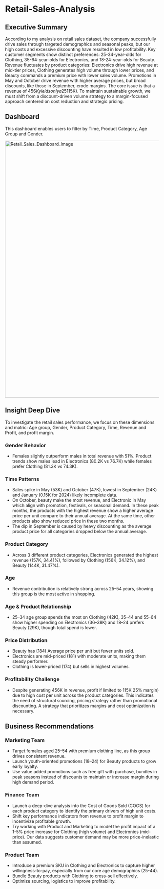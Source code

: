 # Retail-Sales-Analysis
## Executive Summary
According to my analysis on retail sales dataset, the company successfully drive sales through targeted demographics and seasonal peaks, but our high costs and excessive discounting have resulted in low profitability. Key customer segments show distinct preferences: 25-34-year-olds for Clothing, 35-64-year-olds for Electronics, and 18-24-year-olds for Beauty. Revenue fluctuates by product categories: Electronics drive high revenue at mid-tier prices, Clothing generates high volume through lower prices, and Beauty commands a premium price with lower sales volume. Promotions in May and October drive revenue with higher average prices, but broad discounts, like those in September, erode margins. The core issue is that a revenue of $456K yields only a 25% profit margin ($115K). To maintain sustainable growth, we must shift from a discount-driven volume strategy to a margin-focused approach centered on cost reduction and strategic pricing.

## Dashboard
This dashboard enables users to filter by Time, Product Category, Age Group and Gender. 

<img width="1562" height="838" alt="Retail_Sales_Dashboard_Image" src="https://github.com/user-attachments/assets/a1594b7d-77cb-4329-9267-45ec1f9461b6" />


## Insight Deep Dive
To investigate the retail sales performance, we focus on these dimensions and matric: Age group, Gender, Product Category, Time, Revenue and Profit, and profit margin.

### Gender Behavior
* Females slightly outperform males in total revenue with 51%. Product trends show males lead in Electronics (80.2K vs 76.7K) while females prefer Clothing (81.3K vs 74.3K).

### Time Patterns
* Sales spike in May (53K) and October (47K), lowest in September (24K) and January (0.15K for 2024) likely incomplete data.
* On October, beauty make the most revenue, and Electronic in May which align with promotion, festivals, or seasonal demand. In these peak months, the products with the highest revenue show a higher average price per unit compare to their annual average.  At the same time, other products also show reduced price in these two months. 
* The dip in September is caused by heavy discounting as the average product price for all categories dropped below the annual average.   

### Product Category
* Across 3 different product categories, Electronics generated the highest revenue (157K, 34.41%), followed by Clothing (156K, 34.12%), and Beauty (144K, 31.47%).

### Age
* Revenue contribution is relatively strong across 25–54 years, showing this group is the most active in shopping.

### Age & Product Relationship
* 25–34 age group spends the most on Clothing (42K), 35–44 and 55–64 show higher spending on Electronics (36–38K) and 18–24 prefers Beauty (29K), though total spend is lower.

### Price Distribution
* Beauty has (184) Average price per unit but fewer units sold.
* Electronics are mid-priced (181) with moderate units, making them steady performer. 
* Clothing is lower-priced (174) but sells in highest volumes.

### Profitability Challenge
* Despite generating 456K in revenue, profit if limited to 115K 25% margin) due to high cost per unit across the product categories. This indicates the need of structural sourcing, pricing strategy rather than promotional discounting. A strategy that prioritizes margins and cost optimization is necessary.

## Business Recommendations
### Marketing Team
* Target females aged 25–54 with premium clothing line, as this group drives consistent revenue.
* Launch youth-oriented promotions (18–24) for Beauty products to grow early loyalty.
* Use value added promotions such as free gift with purchase, bundles in peak seasons instead of discounts to maintain or increase margin during high demand period.

### Finance Team
* Launch a deep-dive analysis into the Cost of Goods Sold (COGS) for each product category to identify the primary drivers of high unit costs.
* Shift key performance indicators from revenue to profit margin to incentivize profitable growth.
* Try working with Product and Marketing to model the profit impact of a 1-5% price increase for Clothing (high volume) and Electronics (mid-price). Our data suggests customer demand may be more price-inelastic than assumed.

### Product Team
* Introduce a premium SKU in Clothing and Electronics to capture higher willingness-to-pay, especially from our core age demographics (25-44). 
* Bundle Beauty products with Clothing to cross-sell effectively.
* Optimize sourcing, logistics to improve profitability. 




